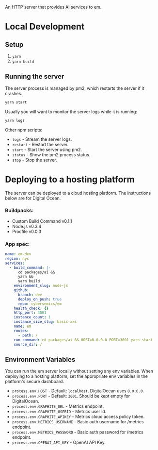 An HTTP server that provides AI services to em.

# Local Development

## Setup

1. `yarn`
1. `yarn build`

## Running the server

The server process is managed by pm2, which restarts the server if it crashes.

```sh
yarn start
```

Usually you will want to monitor the server logs while it is running:

```sh
yarn logs
```

Other npm scripts:

- `logs` - Stream the server logs.
- `restart` - Restart the server.
- `start` - Start the server using pm2.
- `status` - Show the pm2 process status.
- `stop` - Stop the server.

# Deploying to a hosting platform

The server can be deployed to a cloud hosting platform. The instructions below are for Digital Ocean.

### Buildpacks:

- Custom Build Command v0.1.1
- Node.js v0.3.4
- Procfile v0.0.3

### App spec:

```yml
name: em-dev
region: nyc
services:
  - build_command: |-
      cd packages/ai &&
      yarn &&
      yarn build
    environment_slug: node-js
    github:
      branch: dev
      deploy_on_push: true
      repo: cybersemics/em
    health_check: {}
    http_port: 3001
    instance_count: 1
    instance_size_slug: basic-xxs
    name: em
    routes:
      - path: /
    run_command: cd packages/ai && HOST=0.0.0.0 PORT=3001 yarn start
    source_dir: /
```

## Environment Variables

You can run the em server locally without setting any env variables. When deploying to a hosting platform, set the appropriate env variables in the platform's secure dashboard.

- `process.env.HOST` - Default: `localhost`. DigitalOcean uses `0.0.0.0`.
- `process.env.PORT` - Default: `3001`. Should be kept empty for DigitalOcean.
- `process.env.GRAPHITE_URL` - Metrics endpoint.
- `process.env.GRAPHITE_USERID` - Metrics user id.
- `process.env.GRAPHITE_APIKEY` - Metrics cloud access policy token.
- `process.env.METRICS_USERNAME` - Basic auth username for /metrics endpoint.
- `process.env.METRICS_PASSWORD` - Basic auth password for /metrics endpoint.
- `process.env.OPENAI_API_KEY` - OpenAI API Key.
